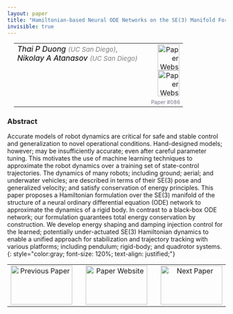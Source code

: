 ```yaml
---
layout: paper
title: "Hamiltonian-based Neural ODE Networks on the SE(3) Manifold For Dynamics Learning and Control"
invisible: true
---
```

<table width = "95%" style="padding-left: 15px; margin-left: auto; margin-right: 10px;">
<tr><td style = "vertical-align: top; padding-right: 25px;" rowspan="2">
<span style="color:black; font-size: 110%;"><i>
Thai P Duong <span style="color:gray; font-size: 85%">(UC San Diego)</span><span style="color:gray; font-size: 100%">,</span><br>  Nikolay A Atanasov <span style="color:gray; font-size: 85%">(UC San Diego)</span>
</i></span>
</td>
<td style="text-align: right;"><a href="http://www.roboticsproceedings.org/rss17/p086.pdf"><img src="{{ site.baseurl }}/images/paper_link.png" alt="Paper Website" width = "50"  height = "60"/></a><br> <a href="https://thaipduong.github.io/SE3HamDL/"><img src="{{ site.baseurl }}/images/website_link.png" alt="Paper Website" width = "50"  height = "60"/></a><br>    </td>
</tr>
<tr>
<td style="color:#777789; text-align:right; font-size: 75%; margin-right:10px;">Paper&nbsp;#086</td>
</tr>
</table>


### Abstract
Accurate models of robot dynamics are critical for safe and stable control and generalization to novel operational conditions. Hand-designed models; however; may be insufficiently accurate; even after careful parameter tuning. This motivates the use of machine learning techniques to approximate the robot dynamics over a training set of state-control trajectories. The dynamics of many robots; including ground; aerial; and underwater vehicles; are described in terms of their SE(3) pose and generalized velocity; and satisfy conservation of energy principles. This paper proposes a Hamiltonian formulation over the SE(3) manifold of the structure of a neural ordinary differential equation (ODE) network to approximate the dynamics of a rigid body. In contrast to a black-box ODE network; our formulation guarantees total energy conservation by construction. We develop energy shaping and damping injection control for the learned; potentially under-actuated SE(3) Hamiltonian dynamics to enable a unified approach for stabilization and trajectory tracking with various platforms; including pendulum; rigid-body; and quadrotor systems.
{: style="color:gray; font-size: 120%; text-align: justified;"}



<table width="100%">
 <tr>
    <td style="width: 30%; text-align: center;"><a href="{{ site.baseurl }}/program/papers/085/">
<img src="{{ site.baseurl }}/images/previous_icon.png"
       alt="Previous Paper" width = "142"  height = "90"/> 
</a> </td>
<td style="text-align: center;"><a href="{{ site.baseurl }}/program/papers">
<img src="{{ site.baseurl }}/images/overview_icon.png"
       alt="Paper Website" width = "142"  height = "90"/> 
</a> </td>
    <td style="width: 30%; text-align: center;"><a href="{{ site.baseurl }}/program/papers/087/">
    <img src="{{ site.baseurl }}/images/next_icon.png"
        alt="Next Paper" width = "142"  height = "90"/>
    </a></td>
</tr>
</table>